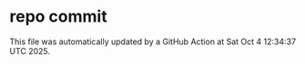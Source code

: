 # repo commit

This file was automatically updated by a GitHub Action at Sat Oct  4 12:34:37 UTC 2025.
